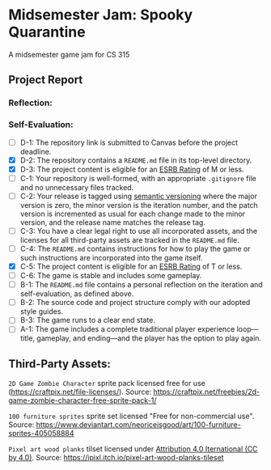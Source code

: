 # Midsemester Jam: Spooky Quarantine
A midsemester game jam for CS 315

## Project Report
### Reflection:

### Self-Evaluation:
- [ ] D-1: The repository link is submitted to Canvas before the project deadline.
- [x] D-2: The repository contains a <code>README.md</code> file in its top-level directory.
- [x] D-3: The project content is eligible for an <a href="https://www.esrb.org/ratings-guide/">ESRB Rating</a> of M or less.
- [ ] C-1: Your repository is well-formed, with an appropriate <code>.gitignore</code> file and no unnecessary files tracked.
- [ ] C-2: Your release is tagged using <a href="https://semver.org/">semantic versioning</a> where the major version is zero, the minor version is the iteration number, and the patch version is incremented as usual for each change made to the minor version, and the release name matches the release tag.
- [ ] C-3: You have a clear legal right to use all incorporated assets, and the licenses for all third-party assets are tracked in the <code>README.md</code> file.
- [ ] C-4: The <code>README.md</code> contains instructions for how to play the game or such instructions are incorporated into the game itself.
- [x] C-5: The project content is eligible for an <a href="https://www.esrb.org/ratings-guide/">ESRB Rating</a> of T or less.
- [ ] C-6: The game is stable and includes some gameplay.
- [ ] B-1: The <code>README.md</code> file contains a personal reflection on the iteration and self-evaluation, as defined above.
- [ ] B-2: The source code and project structure comply with our adopted style guides.
- [ ] B-3: The game runs to a clear end state.
- [ ] A-1: The game includes a complete traditional player experience loop&mdash;title, gameplay, and ending&mdash;and the player has the option to play again.

## Third-Party Assets:
`2D Game Zombie Character` sprite pack licensed free for use (https://craftpix.net/file-licenses/). Source: https://craftpix.net/freebies/2d-game-zombie-character-free-sprite-pack-1/

`100 furniture sprites` sprite set licensed "Free for non-commercial use". Source: https://www.deviantart.com/neoriceisgood/art/100-furniture-sprites-405058884

`Pixel art wood planks` tilset licensed under [Attribution 4.0 Iternational (CC by 4.0)](https://creativecommons.org/licenses/by/4.0/). Source: https://ipixl.itch.io/pixel-art-wood-planks-tileset